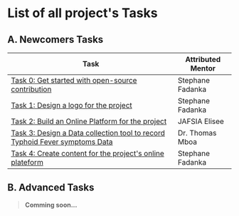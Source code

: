 # List of all project's Tasks

## A. Newcomers Tasks

| Task  | Attributed Mentor |
| ------------- | ------------- |
| [Task 0: Get started with open-source contribution](https://github.com/Mboalab/Mboalab-Outreachy_December-to-March-2022-internship-round/blob/main/Starter%20Tasks/Newcomer%20Tasks/Task%200:%20Get%20started%20with%20open-source%20contribution/Task%20Description.md) | Stephane Fadanka  |
| [Task 1: Design a logo for the project](https://github.com/Mboalab/Mboalab-Outreachy_December-to-March-2022-internship-round/blob/main/Starter%20Tasks/Newcomer%20Tasks/Task%201:%20Design%20a%20logo%20for%20the%20project/Task%20Description.md) | Stephane Fadanka  |
| [Task 2: Build an Online Platform for the project](https://github.com/Mboalab/Mboalab-Outreachy_December-to-March-2022-internship-round/blob/main/Starter%20Tasks/Newcomer%20Tasks/Task%202:%20Build%20an%20Online%20Platform%20for%20the%20project/Task%20Description.md) | JAFSIA Elisee  |
| [Task 3: Design a Data collection tool to record Typhoid Fever symptoms Data](https://github.com/Mboalab/Mboalab-Outreachy_December-to-March-2022-internship-round/blob/main/Starter%20Tasks/Newcomer%20Tasks/Task%203:%20Design%20a%20Data%20collection%20tool%20to%20record%20Typhoid%20Fever%20symptoms%20Data/Task%20Description.md) | Dr. Thomas Mboa  |
| [Task 4: Create content for the project's online plateform](https://github.com/Mboalab/Mboalab-Outreachy_December-to-March-2022-internship-round/blob/main/Starter%20Tasks/Newcomer%20Tasks/Task%204:%20Create%20content%20for%20the%20project's%20online%20plateform/Task%20Description.md) | Stephane Fadanka  |

## B. Advanced Tasks

>**Comming soon...**
